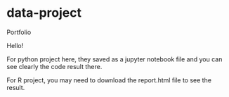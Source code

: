 # data-project
Portfolio

Hello!

For python project here, they saved as a jupyter notebook file and you can see clearly the code result there.

For R project, you may need to download the report.html file to see the result.
